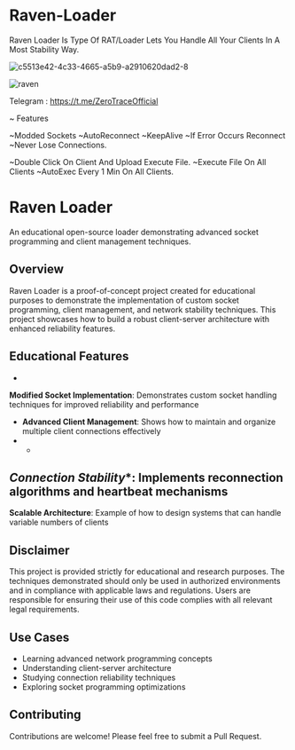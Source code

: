 # Raven-Loader
Raven Loader Is Type Of RAT/Loader Lets You Handle All Your Clients In A Most Stability Way.

![c5513e42-4c33-4665-a5b9-a2910620dad2-8](https://github.com/user-attachments/assets/a75eb4d7-46b1-46b8-b194-914bf9bdd8db)

![raven](https://github.com/user-attachments/assets/f33ba663-f253-4ee5-a61c-8d585724f031)

Telegram : https://t.me/ZeroTraceOfficial

~ Features

~Modded Sockets
~AutoReconnect
~KeepAlive
~If Error Occurs Reconnect
~Never Lose Connections.

~Double Click On Client And Upload Execute File.
~Execute File On All Clients
~AutoExec Every 1 Min On All Clients.



# Raven Loader



An educational open-source loader demonstrating advanced socket programming and 
client management techniques.



## Overview



Raven Loader is a proof-of-concept project created for 
educational purposes to demonstrate the implementation of custom socket programming, client 
management, and network stability techniques. This project showcases how to build a robust 
client-server architecture with enhanced reliability features.




## Educational Features

- 
**Modified Socket Implementation**:
Demonstrates custom socket handling techniques for 
improved reliability and performance
- **Advanced Client Management**: Shows how to maintain 
and organize multiple client connections effectively
- *

*Connection Stability**: 
Implements 
reconnection algorithms and heartbeat mechanisms
- 

**Scalable Architecture**:
Example of how to 
design systems that can handle variable numbers of clients



## Disclaimer

This project is 
provided strictly for educational and research purposes. The techniques demonstrated should 
only 
be used in authorized environments and in compliance with applicable laws and regulations. 
Users are responsible for ensuring their use of this code complies with all relevant legal 
requirements.

## Use Cases

- Learning advanced network programming concepts
- Understanding 
client-server architecture
- Studying connection reliability techniques
- Exploring socket 
programming optimizations

## Contributing

Contributions are welcome! Please feel free to submit 
a Pull Request.
